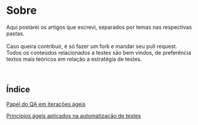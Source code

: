 <h1>Sobre</h1>

<p>
  Aqui postarei os artigos que escrevi, separados por temas nas respectivas pastas.
  <br /><br />
  Caso queira contribuir, é só fazer um fork e mandar seu pull request.
  <br />
  Todos os conteúdos relacionados a testes são bem vindos, de preferência textos mais teóricos em relação a estratégia de testes.
</p>
<br />

<h2>Índice</h2>

<p>
  <a href="https://github.com/lorainegarutti/blog-de-testes/blob/master/agile-testing/papel-do-qa.md">
    Papel do QA em iterações ágeis
  </a>
</p>
<p>
  <a href="https://github.com/lorainegarutti/blog-de-testes/blob/master/agile-testing/principios-ageis-testes.md">
    Princípios ágeis aplicados na automatização de testes
  </a>
</p>
<br />
